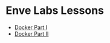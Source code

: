 # Enve Labs Lessons

- [Docker Part I](https://github.com/marianosantoiano/enve-labs-lessons/edit/main/2020/10)
- [Docker Part II](https://github.com/marianosantoiano/enve-labs-lessons/blob/main/2020/11)

